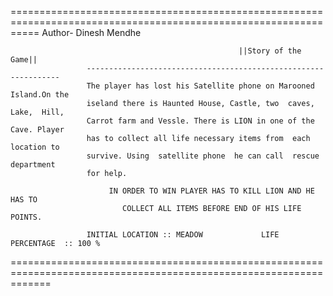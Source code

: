 =================================================================================================================
Author- Dinesh Mendhe


 										               ||Story of the Game||
                     ----------------------------------------------------------------
                     The player has lost his Satellite phone on Marooned Island.On the
                     iseland there is Haunted House, Castle, two  caves, Lake,  Hill,
                     Carrot farm and Vessle. There is LION in one of the Cave. Player
                     has to collect all life necessary items from  each  location to 
                     survive. Using  satellite phone  he can call  rescue department 
                     for help. 
                    
                          IN ORDER TO WIN PLAYER HAS TO KILL LION AND HE HAS TO     
                             COLLECT ALL ITEMS BEFORE END OF HIS LIFE POINTS.       
                    
                     INITIAL LOCATION :: MEADOW             LIFE PERCENTAGE  :: 100 %
          
  ===================================================================================================================
